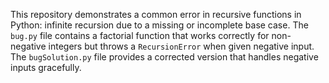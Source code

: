 This repository demonstrates a common error in recursive functions in Python: infinite recursion due to a missing or incomplete base case. The `bug.py` file contains a factorial function that works correctly for non-negative integers but throws a `RecursionError` when given negative input. The `bugSolution.py` file provides a corrected version that handles negative inputs gracefully.